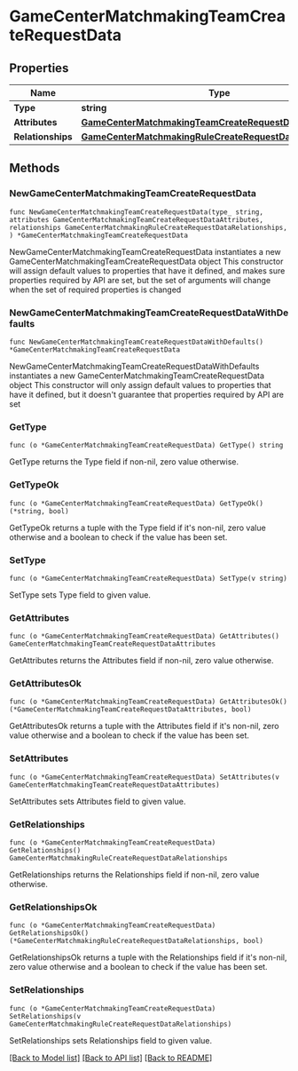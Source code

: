 # GameCenterMatchmakingTeamCreateRequestData

## Properties

Name | Type | Description | Notes
------------ | ------------- | ------------- | -------------
**Type** | **string** |  | 
**Attributes** | [**GameCenterMatchmakingTeamCreateRequestDataAttributes**](GameCenterMatchmakingTeamCreateRequestDataAttributes.md) |  | 
**Relationships** | [**GameCenterMatchmakingRuleCreateRequestDataRelationships**](GameCenterMatchmakingRuleCreateRequestDataRelationships.md) |  | 

## Methods

### NewGameCenterMatchmakingTeamCreateRequestData

`func NewGameCenterMatchmakingTeamCreateRequestData(type_ string, attributes GameCenterMatchmakingTeamCreateRequestDataAttributes, relationships GameCenterMatchmakingRuleCreateRequestDataRelationships, ) *GameCenterMatchmakingTeamCreateRequestData`

NewGameCenterMatchmakingTeamCreateRequestData instantiates a new GameCenterMatchmakingTeamCreateRequestData object
This constructor will assign default values to properties that have it defined,
and makes sure properties required by API are set, but the set of arguments
will change when the set of required properties is changed

### NewGameCenterMatchmakingTeamCreateRequestDataWithDefaults

`func NewGameCenterMatchmakingTeamCreateRequestDataWithDefaults() *GameCenterMatchmakingTeamCreateRequestData`

NewGameCenterMatchmakingTeamCreateRequestDataWithDefaults instantiates a new GameCenterMatchmakingTeamCreateRequestData object
This constructor will only assign default values to properties that have it defined,
but it doesn't guarantee that properties required by API are set

### GetType

`func (o *GameCenterMatchmakingTeamCreateRequestData) GetType() string`

GetType returns the Type field if non-nil, zero value otherwise.

### GetTypeOk

`func (o *GameCenterMatchmakingTeamCreateRequestData) GetTypeOk() (*string, bool)`

GetTypeOk returns a tuple with the Type field if it's non-nil, zero value otherwise
and a boolean to check if the value has been set.

### SetType

`func (o *GameCenterMatchmakingTeamCreateRequestData) SetType(v string)`

SetType sets Type field to given value.


### GetAttributes

`func (o *GameCenterMatchmakingTeamCreateRequestData) GetAttributes() GameCenterMatchmakingTeamCreateRequestDataAttributes`

GetAttributes returns the Attributes field if non-nil, zero value otherwise.

### GetAttributesOk

`func (o *GameCenterMatchmakingTeamCreateRequestData) GetAttributesOk() (*GameCenterMatchmakingTeamCreateRequestDataAttributes, bool)`

GetAttributesOk returns a tuple with the Attributes field if it's non-nil, zero value otherwise
and a boolean to check if the value has been set.

### SetAttributes

`func (o *GameCenterMatchmakingTeamCreateRequestData) SetAttributes(v GameCenterMatchmakingTeamCreateRequestDataAttributes)`

SetAttributes sets Attributes field to given value.


### GetRelationships

`func (o *GameCenterMatchmakingTeamCreateRequestData) GetRelationships() GameCenterMatchmakingRuleCreateRequestDataRelationships`

GetRelationships returns the Relationships field if non-nil, zero value otherwise.

### GetRelationshipsOk

`func (o *GameCenterMatchmakingTeamCreateRequestData) GetRelationshipsOk() (*GameCenterMatchmakingRuleCreateRequestDataRelationships, bool)`

GetRelationshipsOk returns a tuple with the Relationships field if it's non-nil, zero value otherwise
and a boolean to check if the value has been set.

### SetRelationships

`func (o *GameCenterMatchmakingTeamCreateRequestData) SetRelationships(v GameCenterMatchmakingRuleCreateRequestDataRelationships)`

SetRelationships sets Relationships field to given value.



[[Back to Model list]](../README.md#documentation-for-models) [[Back to API list]](../README.md#documentation-for-api-endpoints) [[Back to README]](../README.md)


